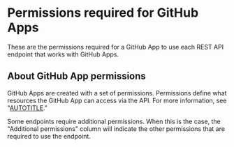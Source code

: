 # Permissions required for GitHub Apps

These are the permissions required for a GitHub App to use each REST API endpoint that works with GitHub Apps.

## About GitHub App permissions

GitHub Apps are created with a set of permissions. Permissions define what resources the GitHub App can access via the API. For more information, see "[AUTOTITLE](/apps/creating-github-apps/creating-github-apps/setting-permissions-for-github-apps)."

Some endpoints require additional permissions. When this is the case, the "Additional permissions" column will indicate the other permissions that are required to use the endpoint.
